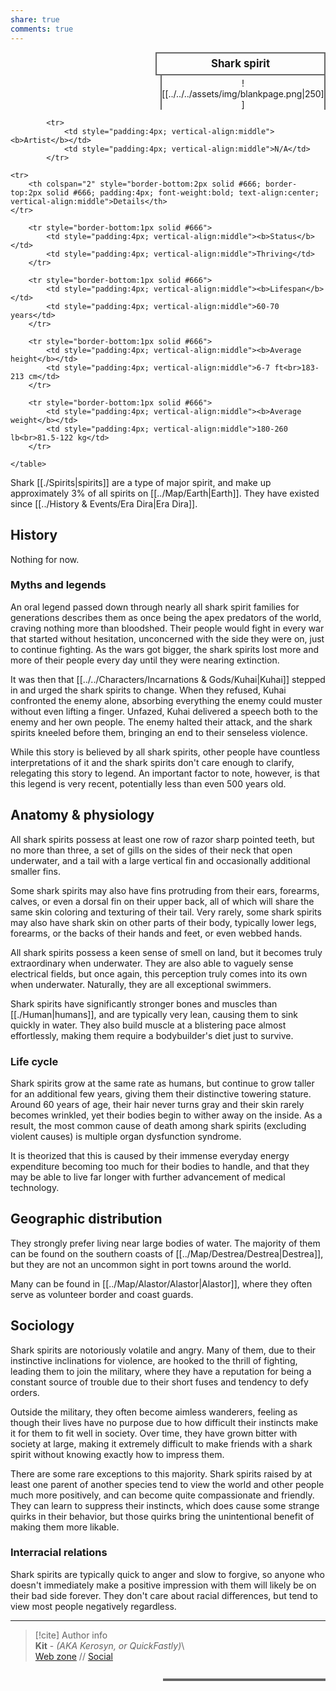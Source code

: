 ```yaml
---  
share: true  
comments: true  
---  
```

  
<div>  
  <span style="float:right; width:260px; margin-left:14px; border:2px solid #666; line-height:1.5; font-size:larger; font-weight:bold; text-align:center; padding:4px">Shark spirit</span>  
  </div>  
  
  <span style="float:right; clear:right; width:260px; margin-left:14px; border-left:2px solid #666; border-right:2px solid #666; border-collapse:collapse; text-align:center; padding-top:4px">![[../../../assets/img/blankpage.png|250]]</span>  
  
  <div class="" style="float:right; clear:right">  
    <table class="" style="float:right; clear:right; width:260px; margin-left:14px; margin-bottom:7px; border:2px solid #666; border-collapse:collapse; line-height:1.5; font-size:small">  
			  
			<tr>  
				<td style="padding:4px; vertical-align:middle"><b>Artist</b></td>  
				<td style="padding:4px; vertical-align:middle">N/A</td>  
			</tr>  
	  
	<tr>  
		<th colspan="2" style="border-bottom:2px solid #666; border-top:2px solid #666; padding:4px; font-weight:bold; text-align:center; vertical-align:middle">Details</th>  
	</tr>  
	  
		<tr style="border-bottom:1px solid #666">  
			<td style="padding:4px; vertical-align:middle"><b>Status</b></td>  
			<td style="padding:4px; vertical-align:middle">Thriving</td>  
		</tr>  
	  
		<tr style="border-bottom:1px solid #666">  
			<td style="padding:4px; vertical-align:middle"><b>Lifespan</b></td>  
			<td style="padding:4px; vertical-align:middle">60-70 years</td>  
		</tr>  
	  
		<tr style="border-bottom:1px solid #666">  
			<td style="padding:4px; vertical-align:middle"><b>Average height</b></td>  
			<td style="padding:4px; vertical-align:middle">6-7 ft<br>183-213 cm</td>  
		</tr>  
		  
		<tr style="border-bottom:1px solid #666">  
			<td style="padding:4px; vertical-align:middle"><b>Average weight</b></td>  
			<td style="padding:4px; vertical-align:middle">180-260 lb<br>81.5-122 kg</td>  
		</tr>  
		  
    </table>  
  </div>  
  
Shark [[./Spirits|spirits]] are a type of major spirit, and make up approximately 3% of all spirits on [[../Map/Earth|Earth]]. They have existed since [[../History & Events/Era Dira|Era Dira]].  
  
## History  
  
Nothing for now.  
  
### Myths and legends  
  
An oral legend passed down through nearly all shark spirit families for generations describes them as once being the apex predators of the world, craving nothing more than bloodshed. Their people would fight in every war that started without hesitation, unconcerned with the side they were on, just to continue fighting. As the wars got bigger, the shark spirits lost more and more of their people every day until they were nearing extinction.  
  
It was then that [[../../Characters/Incarnations & Gods/Kuhai|Kuhai]] stepped in and urged the shark spirits to change. When they refused, Kuhai confronted the enemy alone, absorbing everything the enemy could muster without even lifting a finger. Unfazed, Kuhai delivered a speech both to the enemy and her own people. The enemy halted their attack, and the shark spirits kneeled before them, bringing an end to their senseless violence.  
  
While this story is believed by all shark spirits, other people have countless interpretations of it and the shark spirits don't care enough to clarify, relegating this story to legend. An important factor to note, however, is that this legend is very recent, potentially less than even 500 years old.  
  
## Anatomy & physiology  
  
All shark spirits possess at least one row of razor sharp pointed teeth, but no more than three, a set of gills on the sides of their neck that open underwater, and a tail with a large vertical fin and occasionally additional smaller fins.  
  
Some shark spirits may also have fins protruding from their ears, forearms, calves, or even a dorsal fin on their upper back, all of which will share the same skin coloring and texturing of their tail. Very rarely, some shark spirits may also have shark skin on other parts of their body, typically lower legs, forearms, or the backs of their hands and feet, or even webbed hands.  
  
All shark spirits possess a keen sense of smell on land, but it becomes truly extraordinary when underwater. They are also able to vaguely sense electrical fields, but once again, this perception truly comes into its own when underwater. Naturally, they are all exceptional swimmers.  
  
Shark spirits have significantly stronger bones and muscles than [[./Human|humans]], and are typically very lean, causing them to sink quickly in water. They also build muscle at a blistering pace almost effortlessly, making them require a bodybuilder's diet just to survive.  
  
### Life cycle  
  
Shark spirits grow at the same rate as humans, but continue to grow taller for an additional few years, giving them their distinctive towering stature. Around 60 years of age, their hair never turns gray and their skin rarely becomes wrinkled, yet their bodies begin to wither away on the inside. As a result, the most common cause of death among shark spirits (excluding violent causes) is multiple organ dysfunction syndrome.  
  
It is theorized that this is caused by their immense everyday energy expenditure becoming too much for their bodies to handle, and that they may be able to live far longer with further advancement of medical technology.  
  
## Geographic distribution  
  
They strongly prefer living near large bodies of water. The majority of them can be found on the southern coasts of [[../Map/Destrea/Destrea|Destrea]], but they are not an uncommon sight in port towns around the world.  
  
Many can be found in [[../Map/Alastor/Alastor|Alastor]], where they often serve as volunteer border and coast guards.  
  
## Sociology  
  
Shark spirits are notoriously volatile and angry. Many of them, due to their instinctive inclinations for violence, are hooked to the thrill of fighting, leading them to join the military, where they have a reputation for being a constant source of trouble due to their short fuses and tendency to defy orders.  
  
Outside the military, they often become aimless wanderers, feeling as though their lives have no purpose due to how difficult their instincts make it for them to fit well in society. Over time, they have grown bitter with society at large, making it extremely difficult to make friends with a shark spirit without knowing exactly how to impress them.  
  
There are some rare exceptions to this majority. Shark spirits raised by at least one parent of another species tend to view the world and other people much more positively, and can become quite compassionate and friendly. They can learn to suppress their instincts, which does cause some strange quirks in their behavior, but those quirks bring the unintentional benefit of making them more likable.  
  
### Interracial relations  
  
Shark spirits are typically quick to anger and slow to forgive, so anyone who doesn't immediately make a positive impression with them will likely be on their bad side forever. They don't care about racial differences, but tend to view most people negatively regardless.  
  
-----  
> [!cite] Author info  
> **Kit** - *(AKA Kerosyn, or QuickFastly)*\  
> [Web zone](https://kerosyn.link) // [Social](https://m.tripulse.link/@kit)